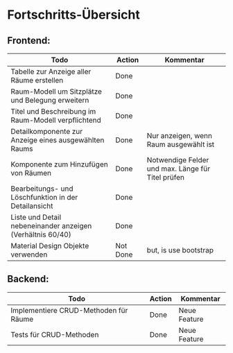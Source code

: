 # Fortschritts-Übersicht

## Frontend:

| Todo                                                       | Action   | Kommentar                                         |
|------------------------------------------------------------|----------|---------------------------------------------------|
| Tabelle zur Anzeige aller Räume erstellen                  | Done     |                                                   |
| Raum-Modell um Sitzplätze und Belegung erweitern           | Done     |                                                   |
| Titel und Beschreibung im Raum-Modell verpflichtend        | Done     |                                                   |
| Detailkomponente zur Anzeige eines ausgewählten Raums      | Done     | Nur anzeigen, wenn Raum ausgewählt ist            |
| Komponente zum Hinzufügen von Räumen                       | Done     | Notwendige Felder und max. Länge für Titel prüfen |
| Bearbeitungs- und Löschfunktion in der Detailansicht       | Done     |                                                   |
| Liste und Detail nebeneinander anzeigen (Verhältnis 60/40) | Done     |                                                   |
| Material Design Objekte verwenden                          | Not Done | but, is use bootstrap                             |

## Backend:

| Todo                                                       | Action | Kommentar     |
|------------------------------------------------------------|------|---------------|
| Implementiere CRUD-Methoden für Räume                      | Done | Neue Feature  |
| Tests für CRUD-Methoden                                    | Done | Neue Feature  |       

